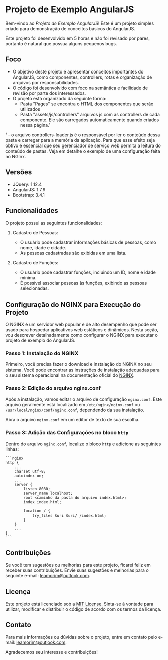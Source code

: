# Projeto de Exemplo AngularJS

Bem-vindo ao *Projeto de Exemplo AngularJS*! Este é um projeto simples criado para demonstração de conceitos básicos do AngularJS.

Este projeto foi desenvolvido em 5 horas e não foi revisado por pares, portanto é natural que possua alguns pequenos bugs.

## Foco

- O objetivo deste projeto é apresentar conceitos importantes do AngularJS, como componentes, controllers, rotas e organização de arquivos por responsabilidades. 
- O código foi desenvolvido com foco na semântica e facilidade de revisão por parte dos interessados.
- O projeto está organizado da seguinte forma:
    - Pasta "Pages" se encontra o HTML dos componentes que serão utilizados
    - Pasta "assets/js/controllers" arquivos js com as controllers de cada componente. Ele são carregados automaticamente quando criados nessa página.¹

¹ - o arquivo controllers-loader.js é o responsável por ler o conteúdo dessa pasta e carregar para a memória da aplicação. Para que esse efeito seja obtivo é essencial que seu gerenciador de serviço web permita a leitura do conteúdo de pastas. Veja em detalhe o exemplo de uma configuração feita no NGInx.

## Versões
- JQuery: 1.12.4
- AngularJS: 1.7.9
- Bootstrap: 3.4.1

## Funcionalidades

O projeto possui as seguintes funcionalidades:

1. Cadastro de Pessoas:
   - O usuário pode cadastrar informações básicas de pessoas, como nome, idade e cidade.
   - As pessoas cadastradas são exibidas em uma lista.

2. Cadastro de Funções:
   - O usuário pode cadastrar funções, incluindo um ID, nome e idade mínima.
   - É possível associar pessoas às funções, exibindo as pessoas selecionadas.

## Configuração do NGINX para Execução do Projeto

O NGINX é um servidor web popular e de alto desempenho que pode ser usado para hospedar aplicativos web estáticos e dinâmicos. Nesta seção, vou descrever detalhadamente como configurar o NGINX para executar o projeto de exemplo do AngularJS.

### Passo 1: Instalação do NGINX

Primeiro, você precisa fazer o download e instalação do NGINX no seu sistema. Você pode encontrar as instruções de instalação adequadas para o seu sistema operacional na documentação oficial do [NGINX](https://nginx.org).

### Passo 2: Edição do arquivo nginx.conf

Após a instalação, vamos editar o arquivo de configuração `nginx.conf`. Este arquivo geralmente está localizado em `/etc/nginx/nginx.conf` ou `/usr/local/nginx/conf/nginx.conf`, dependendo da sua instalação.

Abra o arquivo `nginx.conf` em um editor de texto de sua escolha.

### Passo 3: Adição das Configurações no bloco `http`

Dentro do arquivo `nginx.conf`, localize o bloco `http` e adicione as seguintes linhas:

    ```nginx
    http {
        ...
        charset utf-8;
        autoindex on;
        ...
        server {
            listen 8080;
            server_name localhost;
            root <caminho da pasta do arquivo index.html>;
            index index.html;

            location / {
                try_files $uri $uri/ /index.html;
            }
        }
        ...
    }
    ```

## Contribuições

Se você tem sugestões ou melhorias para este projeto, ficarei feliz em receber suas contribuições. Envie suas sugestões e melhorias para o seguinte e-mail: [leamorim@outlook.com](mailto:leamorim@outlook.com).

## Licença

Este projeto está licenciado sob a [MIT License](https://opensource.org/licenses/MIT). Sinta-se à vontade para utilizar, modificar e distribuir o código de acordo com os termos da licença.

## Contato

Para mais informações ou dúvidas sobre o projeto, entre em contato pelo e-mail: [leamorim@outlook.com](mailto:leamorim@outlook.com).

Agradecemos seu interesse e contribuições!
